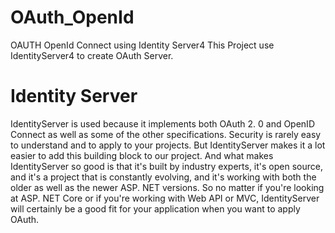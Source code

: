 # OAuth_OpenId
OAUTH OpenId Connect using Identity Server4
This Project use IdentityServer4 to create OAuth Server.

# Identity Server

IdentityServer is used because it implements both OAuth 2. 0 and OpenID Connect as well as some of the other specifications. Security is rarely easy to understand and to apply to your projects. But IdentityServer makes it a lot easier to add this building block to our project. And what makes IdentityServer so good is that it's built by industry experts, it's open source, and it's a project that is constantly evolving, and it's working with both the older as well as the newer ASP. NET versions. So no matter if you're looking at ASP. NET Core or if you're working with Web API or MVC, IdentityServer will certainly be a good fit for your application when you want to apply OAuth.
